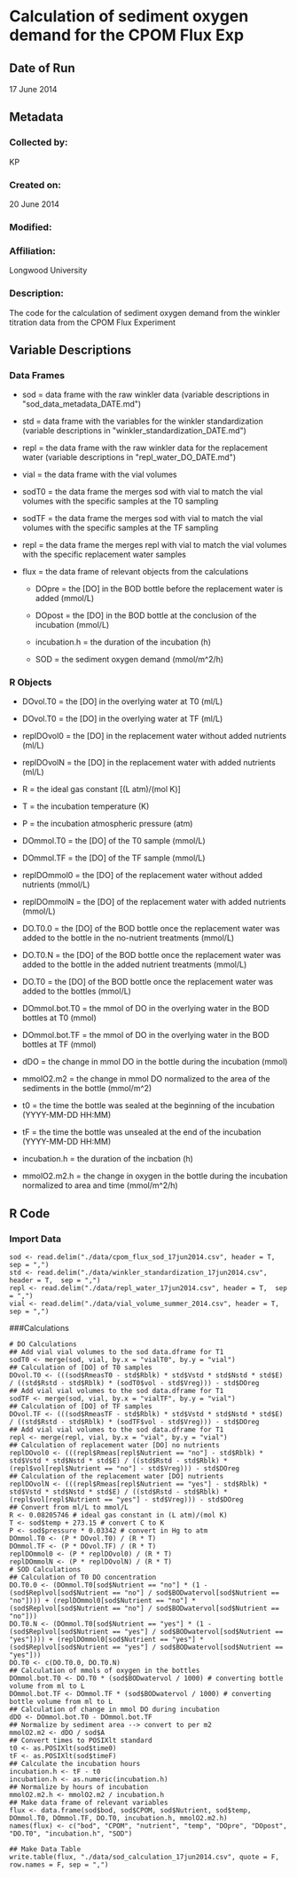 # Calculation of sediment oxygen demand for the CPOM Flux Exp

## Date of Run 

17 June 2014

## Metadata

### Collected by:

KP 

### Created on:

20 June 2014

### Modified:

### Affiliation:

Longwood University

### Description: 

The code for the calculation of sediment oxygen demand from the winkler titration data from the CPOM Flux Experiment

## Variable Descriptions

### Data Frames

* sod = data frame with the raw winkler data (variable descriptions in "sod_data_metadata_DATE.md")

* std = data frame with the variables for the winkler standardization (variable descriptions in "winkler_standardization_DATE.md")

* repl = the data frame with the raw winkler data for the replacement water (variable descriptions in "repl_water_DO_DATE.md")

* vial = the data frame with the vial volumes

* sodT0 = the data frame the merges sod with vial to match the vial volumes with the specific samples at the T0 sampling

* sodTF = the data frame the merges sod with vial to match the vial volumes with the specific samples at the TF sampling

* repl = the data frame the merges repl with vial to match the vial volumes with the specific replacement water samples

* flux = the data frame of relevant objects from the calculations

    * DOpre = the [DO] in the BOD bottle before the replacement water is added (mmol/L)

    * DOpost = the [DO] in the BOD bottle at the conclusion of the incubation (mmol/L)

    * incubation.h = the duration of the incubation (h)

    * SOD = the sediment oxygen demand (mmol/m^2/h)

### R Objects

* DOvol.T0 = the [DO] in the overlying water at T0 (ml/L)

* DOvol.T0 = the [DO] in the overlying water at TF (ml/L)

* replDOvol0 = the [DO] in the replacement water without added nutrients (ml/L)

* replDOvolN = the [DO] in the replacement water with added nutrients (ml/L)

* R = the ideal gas constant [(L atm)/(mol K)]

* T = the incubation temperature (K)

* P = the incubation atmospheric pressure (atm)

* DOmmol.T0 = the [DO] of the T0 sample (mmol/L)

* DOmmol.TF = the [DO] of the TF sample (mmol/L)

* replDOmmol0 = the [DO] of the replacement water without added nutrients (mmol/L)

* replDOmmolN = the [DO] of the replacement water with added nutrients (mmol/L)

* DO.T0.0 = the [DO] of the BOD bottle once the replacement water was added to the bottle in the no-nutrient treatments (mmol/L)

* DO.T0.N = the [DO] of the BOD bottle once the replacement water was added to the bottle in the added nutrient treatments (mmol/L)

* DO.T0 = the [DO] of the BOD bottle once the replacement water was added to the bottles (mmol/L)

* DOmmol.bot.T0 = the mmol of DO in the overlying water in the BOD bottles at T0 (mmol)

* DOmmol.bot.TF = the mmol of DO in the overlying water in the BOD bottles at TF (mmol)

* dDO = the change in mmol DO in the bottle during the incubation (mmol)

* mmolO2.m2 = the change in mmol DO normalized to the area of the sediments in the bottle (mmol/m^2)

* t0 = the time the bottle was sealed at the beginning of the incubation (YYYY-MM-DD HH:MM)

* tF = the time the bottle was unsealed at the end of the incubation (YYYY-MM-DD HH:MM)

* incubation.h = the duration of the incbation (h)

* mmolO2.m2.h = the change in oxygen in the bottle during the incubation normalized to area and time (mmol/m^2/h)

## R Code

### Import Data

    sod <- read.delim("./data/cpom_flux_sod_17jun2014.csv", header = T, sep = ",")
    std <- read.delim("./data/winkler_standardization_17jun2014.csv", header = T,  sep = ",")
    repl <- read.delim("./data/repl_water_17jun2014.csv", header = T,  sep = ",")
    vial <- read.delim("./data/vial_volume_summer_2014.csv", header = T,  sep = ",")

###Calculations

    # DO Calculations
    ## Add vial vial volumes to the sod data.dframe for T1
    sodT0 <- merge(sod, vial, by.x = "vialT0", by.y = "vial")
    ## Calculation of [DO] of T0 samples
    DOvol.T0 <- (((sod$RmeasT0 - std$Rblk) * std$Vstd * std$Nstd * std$E) / ((std$Rstd - std$Rblk) * (sodT0$vol - std$Vreg))) - std$DOreg
    ## Add vial vial volumes to the sod data.dframe for T1
    sodTF <- merge(sod, vial, by.x = "vialTF", by.y = "vial")
    ## Calculation of [DO] of TF samples
    DOvol.TF <- (((sod$RmeasTF - std$Rblk) * std$Vstd * std$Nstd * std$E) / ((std$Rstd - std$Rblk) * (sodTF$vol - std$Vreg))) - std$DOreg
    ## Add vial vial volumes to the sod data.dframe for T1
    repl <- merge(repl, vial, by.x = "vial", by.y = "vial")
    ## Calculation of replacement water [DO] no nutrients
    replDOvol0 <- (((repl$Rmeas[repl$Nutrient == "no"] - std$Rblk) * std$Vstd * std$Nstd * std$E) / ((std$Rstd - std$Rblk) * (repl$vol[repl$Nutrient == "no"] - std$Vreg))) - std$DOreg
    ## Calculation of the replacement water [DO] nutrients
    replDOvolN <- (((repl$Rmeas[repl$Nutrient == "yes"] - std$Rblk) * std$Vstd * std$Nstd * std$E) / ((std$Rstd - std$Rblk) * (repl$vol[repl$Nutrient == "yes"] - std$Vreg))) - std$DOreg
    ## Convert from ml/L to mmol/L
    R <- 0.08205746 # ideal gas constant in (L atm)/(mol K)
    T <- sod$temp + 273.15 # convert C to K
    P <- sod$pressure * 0.03342 # convert in Hg to atm
    DOmmol.T0 <- (P * DOvol.T0) / (R * T)
    DOmmol.TF <- (P * DOvol.TF) / (R * T)
    replDOmmol0 <- (P * replDOvol0) / (R * T)
    replDOmmolN <- (P * replDOvolN) / (R * T)
    # SOD Calculations
    ## Calculation of T0 DO concentration
    DO.T0.0 <- (DOmmol.T0[sod$Nutrient == "no"] * (1 - (sod$Replvol[sod$Nutrient == "no"] / sod$BODwatervol[sod$Nutrient == "no"]))) + (replDOmmol0[sod$Nutrient == "no"] * (sod$Replvol[sod$Nutrient == "no"] / sod$BODwatervol[sod$Nutrient == "no"]))
    DO.T0.N <- (DOmmol.T0[sod$Nutrient == "yes"] * (1 - (sod$Replvol[sod$Nutrient == "yes"] / sod$BODwatervol[sod$Nutrient == "yes"]))) + (replDOmmol0[sod$Nutrient == "yes"] * (sod$Replvol[sod$Nutrient == "yes"] / sod$BODwatervol[sod$Nutrient == "yes"]))
    DO.T0 <- c(DO.T0.0, DO.T0.N)
    ## Calculation of mmols of oxygen in the bottles
    DOmmol.bot.T0 <- DO.T0 * (sod$BODwatervol / 1000) # converting bottle volume from ml to L
    DOmmol.bot.TF <- DOmmol.TF * (sod$BODwatervol / 1000) # converting bottle volume from ml to L
    ## Calculation of change in mmol DO during incubation
    dDO <- DOmmol.bot.T0 - DOmmol.bot.TF
    ## Normalize by sediment area --> convert to per m2
    mmolO2.m2 <- dDO / sod$A
    ## Convert times to POSIXlt standard
    t0 <- as.POSIXlt(sod$time0)
    tF <- as.POSIXlt(sod$timeF)
    ## Calculate the incubation hours
    incubation.h <- tF - t0
    incubation.h <- as.numeric(incubation.h)
    ## Normalize by hours of incubation
    mmolO2.m2.h <- mmolO2.m2 / incubation.h
    ## Make data frame of relevant variables
    flux <- data.frame(sod$bod, sod$CPOM, sod$Nutrient, sod$temp, DOmmol.T0, DOmmol.TF, DO.T0, incubation.h, mmolO2.m2.h)
    names(flux) <- c("bod", "CPOM", "nutrient", "temp", "DOpre", "DOpost", "DO.T0", "incubation.h", "SOD")

    ## Make Data Table
    write.table(flux, "./data/sod_calculation_17jun2014.csv", quote = F, row.names = F, sep = ",")
    
